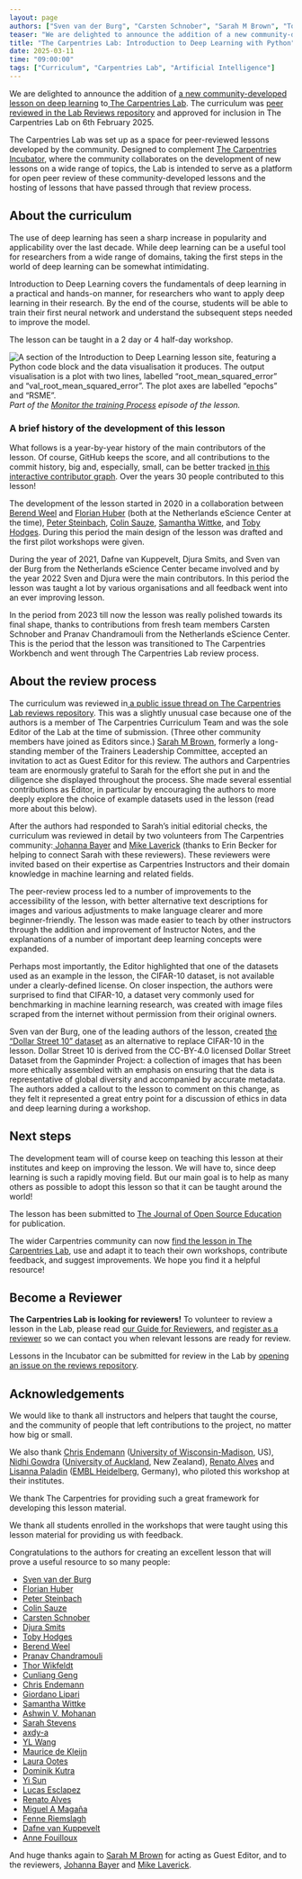 ```yaml
---
layout: page
authors: ["Sven van der Burg", "Carsten Schnober", "Sarah M Brown", "Toby Hodges"]
teaser: "We are delighted to announce the addition of a new community-developed lesson on deep learning to The Carpentries Lab"
title: "The Carpentries Lab: Introduction to Deep Learning with Python"
date: 2025-03-11
time: "09:00:00"
tags: ["Curriculum", "Carpentries Lab", "Artificial Intelligence"]
---
```


We are delighted to announce the addition of [a new community-developed lesson on deep learning](https://carpentries-lab.github.io/deep-learning-intro/) 
to[ The Carpentries Lab](https://carpentries-lab.org/). The curriculum was [peer reviewed in the Lab Reviews repository](https://github.com/carpentries-lab/reviews/issues/25) 
and approved for inclusion in The Carpentries Lab on 6th February 2025.

The Carpentries Lab was set up as a space for peer-reviewed lessons developed by the community. Designed to 
complement [The Carpentries Incubator](https://carpentries-incubator.org/), where the community collaborates on the 
development of new lessons on a wide range of topics, the Lab is intended to serve as a platform for open peer review of 
these community-developed lessons and the hosting of lessons that have passed through that review process.


## **About the curriculum**

The use of deep learning has seen a sharp increase in popularity and applicability over the last decade. While deep
learning can be a useful tool for researchers from a wide range of domains, taking the first steps in the world of 
deep learning can be somewhat intimidating. 

Introduction to Deep Learning covers the fundamentals of deep learning in a practical and hands-on manner, for 
researchers who want to apply deep learning in their research. By the end of the course, students will be able to 
train their first neural network and understand the subsequent steps needed to improve the model.

The lesson can be taught in a 2 day or 4 half-day workshop.


![A section of the Introduction to Deep Learning lesson site, featuring a Python code block and the data visualisation it produces. The output visualisation is a plot with two lines, labelled “root_mean_squared_error” and “val_root_mean_squared_error”. The plot axes are labelled “epochs” and “RSME”.](/blog/2025/03/intro-dl-screengrab.png)
_Part of the [Monitor the training Process](https://carpentries-lab.github.io/deep-learning-intro/3-monitor-the-model.html) episode of the lesson._

### A brief history of the development of this lesson

What follows is a year-by-year history of the main contributors of the lesson. Of course, GitHub keeps the score, and all 
contributions to the commit history, big and, especially, small, can be better tracked 
[in this interactive contributor graph](https://github.com/carpentries-lab/deep-learning-intro/graphs/contributors). 
Over the years 30 people contributed to this lesson!

The development of the lesson started in 2020 in a collaboration between [Berend Weel](https://github.com/bpmweel) and 
[Florian Huber](https://github.com/florian-huber) (both at the Netherlands eScience Center at the time), 
[Peter Steinbach](https://github.com/psteinb), [Colin Sauze](https://github.com/colinsauze), 
[Samantha Wittke](https://github.com/samumantha), and [Toby Hodges](https://github.com/tobyhodges). 
During this period the main design of the lesson was drafted and the first pilot workshops were given.

During the year of 2021, Dafne van Kuppevelt, Djura Smits, and Sven van der Burg from the Netherlands eScience Center 
became involved and by the year 2022 Sven and Djura were the main contributors. In this period the lesson was taught a 
lot by various organisations and all feedback went into an ever improving lesson.

In the period from 2023 till now the lesson was really polished towards its final shape, thanks to contributions from 
fresh team members Carsten Schnober and Pranav Chandramouli from the Netherlands eScience Center. This is the period that 
the lesson was transitioned to The Carpentries Workbench and went through The Carpentries Lab review process.


## **About the review process**

The curriculum was reviewed in[ a public issue thread on The Carpentries Lab reviews repository](https://github.com/carpentries-lab/reviews/issues/25). 
This was a slightly unusual case because one of the authors is a member of The Carpentries Curriculum Team and was the 
sole Editor of the Lab at the time of submission. (Three other community members have joined as Editors since.) 
[Sarah M Brown](https://github.com/brownsarahm), formerly a long-standing member of the Trainers Leadership Committee, 
accepted an invitation to act as Guest Editor for this review. The authors and Carpentries team are enormously grateful 
to Sarah for the effort she put in and the diligence she displayed throughout the process. She made several essential 
contributions as Editor, in particular by encouraging the authors to more deeply explore the choice of example datasets 
used in the lesson (read more about this below). 

After the authors had responded to Sarah’s initial editorial checks, the curriculum was reviewed in detail by two 
volunteers from The Carpentries community:[ Johanna Bayer](https://github.com/PaulaNietoG) and 
[Mike Laverick](https://github.com/mike-ivs) (thanks to Erin Becker for helping to connect Sarah with these reviewers). 
These reviewers were invited based on their expertise as Carpentries Instructors and their domain knowledge in machine 
learning and related fields.

The peer-review process led to a number of improvements to the accessibility of the lesson, with better alternative text 
descriptions for images and various adjustments to make language clearer and more beginner-friendly. The lesson was made 
easier to teach by other instructors through the addition and improvement of Instructor Notes, and the explanations of a 
number of important deep learning concepts were expanded. 

Perhaps most importantly, the Editor highlighted that one of the datasets used as an example in the lesson, the CIFAR-10 
dataset, is not available under a clearly-defined license. On closer inspection, the authors were surprised to find that 
CIFAR-10, a dataset very commonly used for benchmarking in machine learning research, was created with image files 
scraped from the internet without permission from their original owners. 

Sven van der Burg, one of the leading authors of the lesson, created [the “Dollar Street 10” dataset](https://zenodo.org/records/10970014) 
as an alternative to replace CIFAR-10 in the lesson. Dollar Street 10 is derived from the CC-BY-4.0 licensed Dollar 
Street Dataset from the Gapminder Project: a collection of images that has been more ethically assembled with an emphasis 
on ensuring that the data is representative of global diversity and accompanied by accurate metadata. The authors added a 
callout to the lesson to comment on this change, as they felt it represented a great entry point for a discussion of 
ethics in data and deep learning during a workshop.


## **Next steps**

The development team will of course keep on teaching this lesson at their institutes and keep on improving the lesson. We 
will have to, since deep learning is such a rapidly moving field. But our main goal is to help as many others as possible 
to adopt this lesson so that it can be taught around the world!

The lesson has been submitted to [The Journal of Open Source Education](https://jose.theoj.org/) for publication.

The wider Carpentries community can now [find the lesson in The Carpentries Lab](https://carpentries-lab.github.io/deep-learning-intro/), use and adapt it to teach their own workshops, contribute feedback, and suggest improvements. We hope you find it a helpful resource!


## Become a Reviewer

**The Carpentries Lab is looking for reviewers!** To volunteer to review a lesson in the Lab, please read
[ our Guide for Reviewers](https://github.com/carpentries-lab/reviews/blob/main/docs/reviewer_guide.md), and
[ register as a reviewer](https://forms.gle/cFD4nVjstTtVYoxg8) so we can contact you when relevant lessons are ready for 
review.

Lessons in the Incubator can be submitted for review in the Lab by [opening an issue on the reviews repository](https://github.com/carpentries-lab/reviews/issues/new?assignees=tobyhodges&labels=review&template=review_submission.yml&title=%5BReview%5D%3A+).


## **Acknowledgements**

We would like to thank all instructors and helpers that taught the course, and the community of people that left 
contributions to the project, no matter how big or small.

We also thank [Chris Endemann](https://github.com/qualiaMachine/) ([University of Wisconsin-Madison](https://www.wisc.edu/), US), 
[Nidhi Gowdra](https://nz.linkedin.com/in/nidhi-gowdra) ([University of Auckland](https://www.auckland.ac.nz/), 
New Zealand), [Renato Alves](https://github.com/unode) and 
[Lisanna Paladin](https://github.com/lisanna) ([EMBL Heidelberg](https://www.embl.org/sites/heidelberg/), Germany), 
who piloted this workshop at their institutes.

We thank The Carpentries for providing such a great framework for developing this lesson material.

We thank all students enrolled in the workshops that were taught using this lesson material for providing us with 
feedback.

Congratulations to the authors for creating an excellent lesson that will prove a useful resource to so many people:

* [Sven van der Burg](https://github.com/svenvanderburg)
* [Florian Huber](https://github.com/florian-huber/)
* [Peter Steinbach](https://github.com/psteinb/)
* [Colin Sauze](https://github.com/colinsauze/)
* [Carsten Schnober](https://github.com/carschno/)
* [Djura Smits](https://github.com/dsmits/)
* [Toby Hodges](https://github.com/tobyhodges/)
* [Berend Weel](https://github.com/bpmweel)
* [Pranav Chandramouli](https://github.com/cpranav93/)
* [Thor Wikfeldt](https://github.com/wikfeldt/)
* [Cunliang Geng](https://github.com/CunliangGeng/)
* [Chris Endemann](https://github.com/qualiaMachine/)
* [Giordano Lipari](https://github.com/wmotion/)
* [Samantha Wittke](https://github.com/samumantha)
* [Ashwin V. Mohanan](https://github.com/ashwinvis)
* [Sarah Stevens](https://github.com/sstevens2)
* [axdy-a](https://github.com/axdy-a)
* [YL Wang](https://github.com/code4yonglei)
* [Maurice de Kleijn](https://github.com/Morrizzzzz)
* [Laura Ootes](https://github.com/laurasootes)
* [Dominik Kutra](https://github.com/k-dominik)
* [Yi Sun](https://github.com/sunyi000)
* [Lucas Esclapez](https://github.com/esclapez)
* [Renato Alves](https://github.com/unode)
* [Miguel A Magaña](https://github.com/miguel-mx)
* [Fenne Riemslagh](https://github.com/FenneRiemslagh)
* [Dafne van Kuppevelt](https://github.com/dafnevk)
* [Anne Fouilloux](https://github.com/annefou)

And huge thanks again to [Sarah M Brown](https://github.com/brownsarahm) for acting as Guest Editor, and to the 
reviewers, [Johanna Bayer](https://github.com/likeajumprope) and [Mike Laverick](https://github.com/mike-ivs).